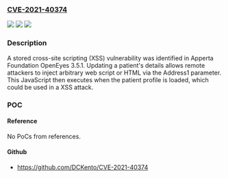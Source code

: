 ### [CVE-2021-40374](https://cve.mitre.org/cgi-bin/cvename.cgi?name=CVE-2021-40374)
![](https://img.shields.io/static/v1?label=Product&message=n%2Fa&color=blue)
![](https://img.shields.io/static/v1?label=Version&message=n%2Fa&color=blue)
![](https://img.shields.io/static/v1?label=Vulnerability&message=n%2Fa&color=brighgreen)

### Description

A stored cross-site scripting (XSS) vulnerability was identified in Apperta Foundation OpenEyes 3.5.1. Updating a patient's details allows remote attackers to inject arbitrary web script or HTML via the Address1 parameter. This JavaScript then executes when the patient profile is loaded, which could be used in a XSS attack.

### POC

#### Reference
No PoCs from references.

#### Github
- https://github.com/DCKento/CVE-2021-40374

